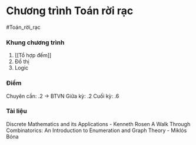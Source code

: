 # Chương trình Toán rời rạc
#Toán_rời_rạc

### Khung chương trình
1. [[Tổ hợp đếm]]
2. Đồ thị
3. Logic

### Điểm
Chuyên cần: .2 -> BTVN
Giữa kỳ: .2
Cuối kỳ: .6

### Tài liệu
Discrete Mathematics and its Applications - Kenneth Rosen
A Walk Through Combinatorics: An Introduction to Enumeration and Graph Theory - Miklós Bóna
